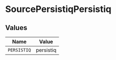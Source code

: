 # SourcePersistiqPersistiq


## Values

| Name        | Value       |
| ----------- | ----------- |
| `PERSISTIQ` | persistiq   |